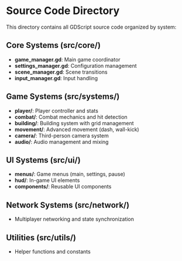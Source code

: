# Source Code Directory

This directory contains all GDScript source code organized by system:

## Core Systems (src/core/)
- **game_manager.gd**: Main game coordinator
- **settings_manager.gd**: Configuration management
- **scene_manager.gd**: Scene transitions
- **input_manager.gd**: Input handling

## Game Systems (src/systems/)
- **player/**: Player controller and stats
- **combat/**: Combat mechanics and hit detection
- **building/**: Building system with grid management
- **movement/**: Advanced movement (dash, wall-kick)
- **camera/**: Third-person camera system
- **audio/**: Audio management and mixing

## UI Systems (src/ui/)
- **menus/**: Game menus (main, settings, pause)
- **hud/**: In-game UI elements
- **components/**: Reusable UI components

## Network Systems (src/network/)
- Multiplayer networking and state synchronization

## Utilities (src/utils/)
- Helper functions and constants
